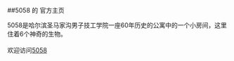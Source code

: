##5058 的 官方主页

5058是哈尔滨圣马家沟男子技工学院一座60年历史的公寓中的一个小房间，这里住着6个神奇的生物。  
<br>
欢迎访问[5058](http://hit5058.com)
